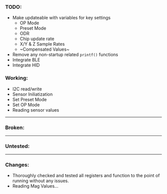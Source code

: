 ### TODO:
- Make updateable with variables for key settings
  - OP Mode
  - Preset Mode
  - ODR
  - Chip update rate
  - X/Y & Z Sample Rates
  - ~Compensated Values~
- Remove any non-startup related `printf()` functions
- Integrate BLE
- Integrate HID

### Working:
- I2C read/write
- Sensor Iniliatization
- Set Preset Mode
- Set OP Mode
- Reading sensor values

<hr>

### Broken:

<hr>

### Untested:

<hr>

### Changes:
- Thoroughly checked and tested all registers and function to the point of running without any issues.
- Reading Mag Values...

